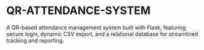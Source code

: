 # QR-ATTENDANCE-SYSTEM
A QR-based attendance management system built with Flask, featuring secure login, dynamic CSV export, and a relational database for streamlined tracking and reporting.
